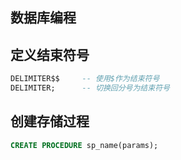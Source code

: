 数据库编程
------------------

## 定义结束符号
```sql
DELIMITER$$     -- 使用$作为结束符号
DELIMITER;      -- 切换回分号为结束符号
```

## 创建存储过程
```sql
CREATE PROCEDURE sp_name(params);
```